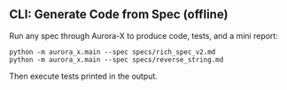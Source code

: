 
## CLI: Generate Code from Spec (offline)

Run any spec through Aurora-X to produce code, tests, and a mini report:
```
python -m aurora_x.main --spec specs/rich_spec_v2.md
python -m aurora_x.main --spec specs/reverse_string.md
```
Then execute tests printed in the output.

